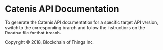 # Catenis API Documentation

To generate the Catenis API documentation for a specific target API version, switch to the corresponding branch and
follow the instructions on the Readme file for that branch.

Copyright © 2018, Blockchain of Things Inc.
